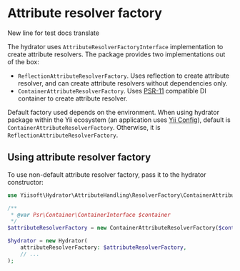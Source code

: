 # Attribute resolver factory

New line for test docs translate

The hydrator uses `AttributeResolverFactoryInterface` implementation to create attribute resolvers.
The package provides two implementations out of the box:

- `ReflectionAttributeResolverFactory`. Uses reflection to create attribute resolver, and can create attribute resolvers
  without dependencies only.
- `ContainerAttributeResolverFactory`. Uses [PSR-11](https://www.php-fig.org/psr/psr-11/) compatible DI container
  to create attribute resolver.

Default factory used depends on the environment. When using hydrator package within the Yii ecosystem (an application
uses [Yii Config](https://github.com/yiisoft/config)), default is `ContainerAttributeResolverFactory`. Otherwise,
it is `ReflectionAttributeResolverFactory`.

## Using attribute resolver factory

To use non-default attribute resolver factory, pass it to the hydrator constructor:

```php
use Yiisoft\Hydrator\AttributeHandling\ResolverFactory\ContainerAttributeResolverFactory;

/**
 * @var Psr\Container\ContainerInterface $container
 */ 
$attributeResolverFactory = new ContainerAttributeResolverFactory($container);

$hydrator = new Hydrator(
    attributeResolverFactory: $attributeResolverFactory,
    // ...
);
```
